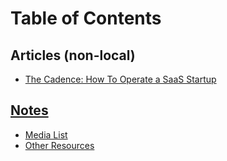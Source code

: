 # Table of Contents

## Articles (non-local)
- [The Cadence: How To Operate a SaaS Startup](https://medium.com/craft-ventures/the-cadence-how-to-operate-a-saas-startup-436aa8099e8)

## [Notes](/papers/notes/README.md)
- [Media List](/papers/notes/media-list.md)
- [Other Resources](/papers/notes/other-resources.md)

